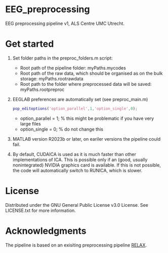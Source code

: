 # EEG_preprocessing
EEG preprocessing pipeline v1, ALS Centre UMC Utrecht.

# Get started
1. Set folder paths in the preproc_folders.m script:
	- Root path of the pipeline folder: myPaths.mycodes
	- Root path of the raw data, which should be organised as on the bulk storage: myPaths.rootrawdata
	- Root path to the folder where preprocessed data will be saved: myPaths.rootpreproc

2. EEGLAB preferences are automatically set (see preproc_main.m)
	```MATLAB
	pop_editoptions('option_parallel',1,'option_single',0);
	```
	- option_parallel = 1; % this might be problematic if you have very large files
	- option_single   = 0; % do not change this

3. MATLAB version R2023b or later, on eariler versions the pipeline could fail.

4. By default, CUDAICA is used as it is much faster than other implementations of ICA. This is possible only if an (good, usually nonintegrated) NVIDIA graphics card is available. If this is not possible, the code will automatically switch to RUNICA, which is slower.


# License
Distributed under the GNU General Public License v3.0 License. See LICENSE.txt for more information.

# Acknowledgments
The pipeline is based on an exisiting preprocessing pipeline [RELAX](https://github.com/NeilwBailey/RELAX/).
